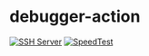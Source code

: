 # debugger-action
[![SSH Server](https://github.com/alanbobs999/debugger-action/actions/workflows/debugger.yml/badge.svg?branch=main)](https://github.com/alanbobs999/debugger-action/actions/workflows/debugger.yml) [![SpeedTest](https://github.com/alanbobs999/debugger-action/actions/workflows/litespeedtest.yml/badge.svg?branch=main)](https://github.com/alanbobs999/debugger-action/actions/workflows/litespeedtest.yml)
